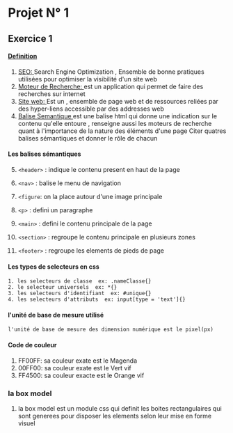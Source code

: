 # Projet N° 1 

## Exercice 1 

#### <u>Definition</u>
   1. <u>SEO: </u> Search Engine Optimization , Ensemble de bonne pratiques utilisées pour optimiser la visibilité d'un site web 
   2. <u>Moteur de Recherche:  </u> est un  application qui permet de faire des recherches sur internet 
   3. <u>Site web: </u> Est un , ensemble de page web et de ressources reliées par des hyper-liens accessible par des addresses web 
   4. <u>Balise Semantique </u> est une balise html qui donne une indication sur le contenu qu'elle entoure , renseigne aussi les moteurs de recherche quant à l'importance de la nature des éléments d'une page 
   Citer quatres balises sémantiques et donner le rôle de chacun 


   #### Les balises sémantiques 
   5. `<header>` : indique le contenu present en haut de la page 
   6. `<nav>` : balise le menu de navigation
   7. `<figure`: on la place autour d'une image principale 
   8. `<p>` : defini un paragraphe

   8. `<main>` : defini le contenu principale de la page
   8. `<section>` : regroupe le contenu principale en plusieurs zones
   8. `<footer>` : regroupe les elements de pieds de page

   #### Les types de selecteurs en css    

    1. les selecteurs de classe  ex: .nameClasse{}
    2. le selecteur universels  ex: *{}
    3. les selecteurs d'identifiant  ex: #unique{}
    4. les selecteurs d'attributs  ex: input[type = 'text']{}

   #### l'unité de base de mesure utilisé 
    l'unité de base de mesure des dimension numérique est le pixel(px)

   #### Code de couleur
   1. FF00FF: sa couleur exate est le Magenda
   2. 00FF00: sa couleur exate est le Vert vif
   3. FF4500: sa couleur exacte est le Orange vif

   ### la box model
   1. la box model est un module css qui definit les boites rectangulaires qui sont generees pour disposer les elements selon leur mise en forme visuel
